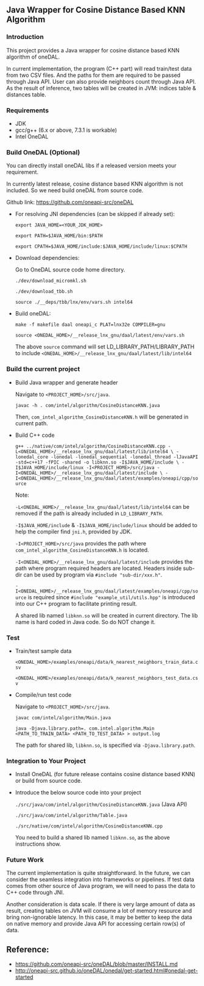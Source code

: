 ## Java Wrapper for Cosine Distance Based KNN Algorithm

### Introduction

This project provides a Java wrapper for cosine distance based KNN algorithm of oneDAL.

In current implementation, the program (C++ part) will read train/test data from two CSV files. And the paths for them are
required to be passed through Java API. User can also provide neighbors count through Java API. As the result of inference,
two tables will be created in JVM: indices table & distances table.

### Requirements

* JDK
* gcc/g++ (6.x or above, 7.3.1 is workable)
* Intel OneDAL

### Build OneDAL (Optional)

You can directly install oneDAL libs if a released version meets your requirement.

In currently latest release, cosine distance based KNN algorithm is not included. So we need build oneDAL from source code.

Github link: https://github.com/oneapi-src/oneDAL

* For resolving JNI dependencies (can be skipped if already set):

  `export JAVA_HOME=<YOUR_JDK_HOME>`

  `export PATH=$JAVA_HOME/bin:$PATH`

  `export CPATH=$JAVA_HOME/include:$JAVA_HOME/include/linux:$CPATH`

* Download dependencies:

  Go to OneDAL source code home directory.

  `./dev/download_micromkl.sh`

  `./dev/download_tbb.sh`

  `source ./__deps/tbb/lnx/env/vars.sh intel64`

* Build oneDAL:

  `make -f makefile daal oneapi_c PLAT=lnx32e COMPILER=gnu`

  `source <ONEDAL_HOME>/__release_lnx_gnu/daal/latest/env/vars.sh`

  The above `source` command will set LD_LIBRARY_PATH/LIBRARY_PATH to include `<ONEDAL_HOME>/__release_lnx_gnu/daal/latest/lib/intel64`

### Build the current project

* Build Java wrapper and generate header

  Navigate to `<PROJECT_HOME>/src/java`.

  `javac -h . com/intel/algorithm/CosineDistanceKNN.java`

  Then, `com_intel_algorithm_CosineDistanceKNN.h` will be generated in current path.

* Build C++ code

  `g++ ../native/com/intel/algorithm/CosineDistanceKNN.cpp -L<ONEDAL_HOME>/__release_lnx_gnu/daal/latest/lib/intel64 \
  -lonedal_core -lonedal -lonedal_sequential -lonedal_thread -lJavaAPI -std=c++17 -fPIC -shared -o libknn.so -I$JAVA_HOME/include \
  -I$JAVA_HOME/include/linux -I<PROJECT_HOME>/src/java -I<ONEDAL_HOME>/__release_lnx_gnu/daal/latest/include \
  -I<ONEDAL_HOME>/__release_lnx_gnu/daal/latest/examples/oneapi/cpp/source`

  Note:

  `-L<ONEDAL_HOME>/__release_lnx_gnu/daal/latest/lib/intel64` can be removed if the path is already included in `LD_LIBRARY_PATH`.

  `-I$JAVA_HOME/include` & `-I$JAVA_HOME/include/linux` should be added to help the compiler find `jni.h`, provided by JDK.

  `-I<PROJECT_HOME>/src/java` provides the path where `com_intel_algorithm_CosineDistanceKNN.h` is located.

  `-I<ONEDAL_HOME>/__release_lnx_gnu/daal/latest/include` provides the path where program required headers are located. Headers inside sub-dir
  can be used by program via `#include "sub-dir/xxx.h"`.

  `-I<ONEDAL_HOME>/__release_lnx_gnu/daal/latest/examples/oneapi/cpp/source` is required since `#include "example_util/utils.hpp"` is introduced
  into our C++ program to facilitate printing result.

  A shared lib named `libknn.so` will be created in current directory. The lib name is hard coded in Java code. So do NOT change it.

### Test

* Train/test sample data

  `<ONEDAL_HOME>/examples/oneapi/data/k_nearest_neighbors_train_data.csv`

  `<ONEDAL_HOME>/examples/oneapi/data/k_nearest_neighbors_test_data.csv`

* Compile/run test code

  Navigate to `<PROJECT_HOME>/src/java`.

  `javac com/intel/algorithm/Main.java`
  
  `java -Djava.library.path=. com.intel.algorithm.Main <PATH_TO_TRAIN_DATA> <PATH_TO_TEST_DATA> > output.log`

  The path for shared lib, `libknn.so`, is specified via `-Djava.library.path`.

### Integration to Your Project

* Install OneDAL (for future release contains cosine distance based KNN) or build from source code.

* Introduce the below source code into your project

  `./src/java/com/intel/algorithm/CosineDistanceKNN.java` (Java API)

  `./src/java/com/intel/algorithm/Table.java`

  `./src/native/com/intel/algorithm/CosineDistanceKNN.cpp`

  You need to build a shared lib named `libknn.so`, as the above instructions show.

### Future Work

The current implementation is quite straightforward. In the future, we can consider the seamless integration into frameworks
or pipelines. If test data comes from other source of Java program, we will need to pass the data to C++ code through JNI.

Another consideration is data scale. If there is very large amount of data as result, creating tables on JVM will consume a lot
of memory resource and bring non-ignorable latency. In this case, it may be better to keep the data on native memory and
provide Java API for accessing certain row(s) of data.

## Reference:

* https://github.com/oneapi-src/oneDAL/blob/master/INSTALL.md
* http://oneapi-src.github.io/oneDAL/onedal/get-started.html#onedal-get-started